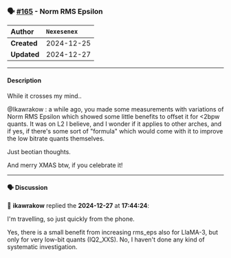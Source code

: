 ### 🗣️ [#165](https://github.com/ikawrakow/ik_llama.cpp/discussions/165) - Norm RMS Epsilon

| **Author** | `Nexesenex` |
| :--- | :--- |
| **Created** | 2024-12-25 |
| **Updated** | 2024-12-27 |

---

#### Description

While it crosses my mind..

@Ikawrakow : a while ago, you made some measurements with variations of Norm RMS Epsilon which showed some little benefits to offset it for <2bpw quants. It was on L2 I believe, and I wonder if it applies to other arches, and if yes, if there's some sort of "formula" which would come with it to improve the low bitrate quants themselves.

Just beotian thoughts.

And merry XMAS btw, if you celebrate it!

---

#### 🗣️ Discussion

👤 **ikawrakow** replied the **2024-12-27** at **17:44:24**:<br>

I'm travelling, so just quickly from the phone.

Yes, there is a small benefit from increasing rms_eps also for LlaMA-3, but only for very low-bit quants (IQ2_XXS). No, I haven't done any kind of systematic investigation.